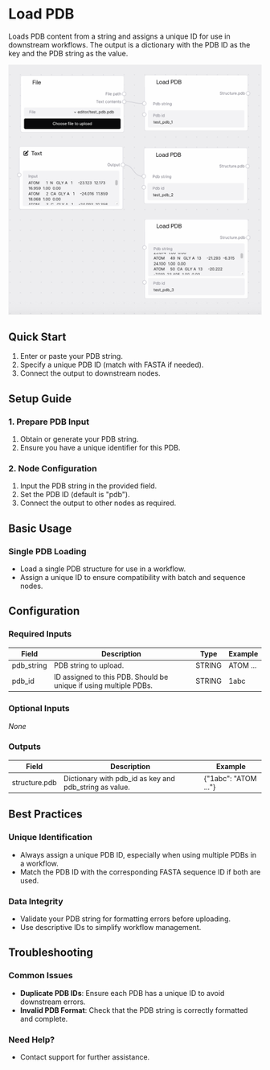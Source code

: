 # Load PDB

Loads PDB content from a string and assigns a unique ID for use in downstream workflows. The output is a dictionary with the PDB ID as the key and the PDB string as the value.

<img src="/images/nodes/biotech/biotech-utils/load-pdb.png" alt="Load PDB" class="rounded-lg">

## Quick Start

1. Enter or paste your PDB string.
2. Specify a unique PDB ID (match with FASTA if needed).
3. Connect the output to downstream nodes.

## Setup Guide

### 1. Prepare PDB Input
1. Obtain or generate your PDB string.
2. Ensure you have a unique identifier for this PDB.

### 2. Node Configuration
1. Input the PDB string in the provided field.
2. Set the PDB ID (default is "pdb").
3. Connect the output to other nodes as required.

## Basic Usage

### Single PDB Loading
* Load a single PDB structure for use in a workflow.
* Assign a unique ID to ensure compatibility with batch and sequence nodes.

## Configuration

### Required Inputs
| Field      | Description                                                                 | Type    | Example   |
|------------|-----------------------------------------------------------------------------|---------|-----------|
| pdb_string | PDB string to upload.                                                       | STRING  | ATOM ...  |
| pdb_id     | ID assigned to this PDB. Should be unique if using multiple PDBs.           | STRING  | 1abc      |

### Optional Inputs
*None*

### Outputs
| Field          | Description                                         | Example                |
|----------------|-----------------------------------------------------|------------------------|
| structure.pdb  | Dictionary with pdb_id as key and pdb_string as value. | {"1abc": "ATOM ..."} |

## Best Practices

### Unique Identification
* Always assign a unique PDB ID, especially when using multiple PDBs in a workflow.
* Match the PDB ID with the corresponding FASTA sequence ID if both are used.

### Data Integrity
* Validate your PDB string for formatting errors before uploading.
* Use descriptive IDs to simplify workflow management.

## Troubleshooting

### Common Issues
* **Duplicate PDB IDs**: Ensure each PDB has a unique ID to avoid downstream errors.
* **Invalid PDB Format**: Check that the PDB string is correctly formatted and complete.

### Need Help?
* Contact support for further assistance.
